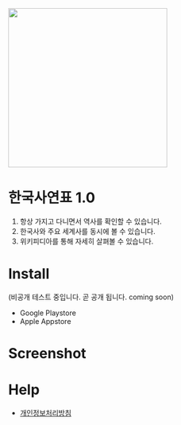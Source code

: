 <img src=https://github.com/user-attachments/assets/4039eff7-47f9-499b-83a7-184d31681bc6 width=320>

# 한국사연표 1.0

1. 항상 가지고 다니면서 역사를 확인할 수 있습니다.
2. 한국사와 주요 세계사를 동시에 볼 수 있습니다.
3. 위키피디아를 통해 자세히 살펴볼 수 있습니다.

# Install
(비공개 테스트 중입니다. 곧 공개 됩니다. coming soon)

- Google Playstore
- Apple Appstore

# Screenshot

# Help

- [개인정보처리방침](/korea_history/privacy)
